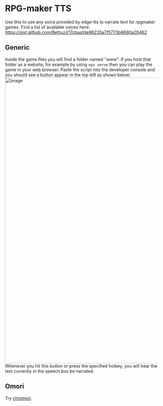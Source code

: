 # RPG-maker TTS

Use this to use any voice provided by edge-tts to narrate text for rpgmaker games.
Find a list of available voices here: https://gist.github.com/BettyJJ/17cbaa1de96235a7f5773b8690a20462

## Generic

Inside the game files you will find a folder named "www". If you host that folder as a website, for example by using `npx serve` then you can play the game in your web browser. Paste the script into the developer console and you should see a button appear in the top left as shown below:
<img width="1915" height="941" alt="image" src="https://github.com/user-attachments/assets/ddff7221-6fa4-410a-a2ca-03e7097b7694" />
Whenever you hit this button or press the specified hotkey, you will hear the text currently in the speech box be narrated.

## Omori

Try [chromori](https://github.com/fifomori/chromori).
